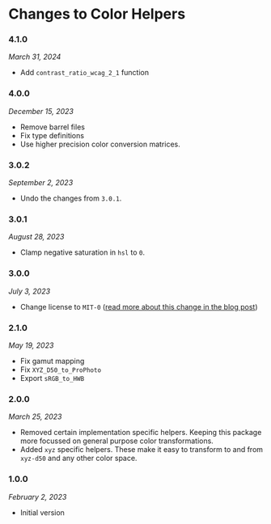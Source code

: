 # Changes to Color Helpers

### 4.1.0

_March 31, 2024_

- Add `contrast_ratio_wcag_2_1` function

### 4.0.0

_December 15, 2023_

- Remove barrel files
- Fix type definitions
- Use higher precision color conversion matrices.

### 3.0.2

_September 2, 2023_

- Undo the changes from `3.0.1`.

### 3.0.1

_August 28, 2023_

- Clamp negative saturation in `hsl` to `0`.

### 3.0.0

_July 3, 2023_

- Change license to `MIT-0` ([read more about this change in the blog post](https://preset-env.cssdb.org/blog/license-change/))

### 2.1.0

_May 19, 2023_

- Fix gamut mapping
- Fix `XYZ_D50_to_ProPhoto`
- Export `sRGB_to_HWB`

### 2.0.0

_March 25, 2023_

- Removed certain implementation specific helpers. Keeping this package more focussed on general purpose color transformations.
- Added `xyz` specific helpers. These make it easy to transform to and from `xyz-d50` and any other color space.

### 1.0.0

_February 2, 2023_

- Initial version
